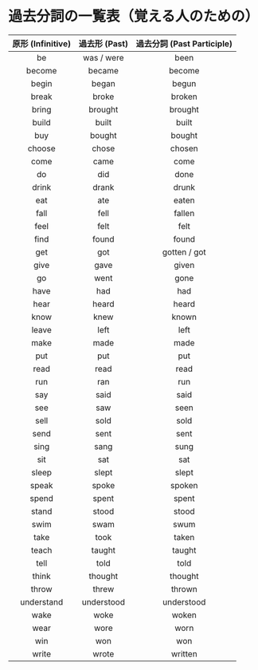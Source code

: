 # 過去分詞の一覧表（覚える人のための）

<table>
<thead>
<tr>
<th style="text-align:center">原形 (Infinitive)</th>
<th style="text-align:center">過去形 (Past)</th>
<th style="text-align:center">過去分詞 (Past Participle)</th>
</tr>
</thead>
<tbody>
<tr>
<td style="text-align:center">be</td>
<td style="text-align:center">was / were</td>
<td style="text-align:center">been</td>
</tr>
<tr>
<td style="text-align:center">become</td>
<td style="text-align:center">became</td>
<td style="text-align:center">become</td>
</tr>
<tr>
<td style="text-align:center">begin</td>
<td style="text-align:center">began</td>
<td style="text-align:center">begun</td>
</tr>
<tr>
<td style="text-align:center">break</td>
<td style="text-align:center">broke</td>
<td style="text-align:center">broken</td>
</tr>
<tr>
<td style="text-align:center">bring</td>
<td style="text-align:center">brought</td>
<td style="text-align:center">brought</td>
</tr>
<tr>
<td style="text-align:center">build</td>
<td style="text-align:center">built</td>
<td style="text-align:center">built</td>
</tr>
<tr>
<td style="text-align:center">buy</td>
<td style="text-align:center">bought</td>
<td style="text-align:center">bought</td>
</tr>
<tr>
<td style="text-align:center">choose</td>
<td style="text-align:center">chose</td>
<td style="text-align:center">chosen</td>
</tr>
<tr>
<td style="text-align:center">come</td>
<td style="text-align:center">came</td>
<td style="text-align:center">come</td>
</tr>
<tr>
<td style="text-align:center">do</td>
<td style="text-align:center">did</td>
<td style="text-align:center">done</td>
</tr>
<tr>
<td style="text-align:center">drink</td>
<td style="text-align:center">drank</td>
<td style="text-align:center">drunk</td>
</tr>
<tr>
<td style="text-align:center">eat</td>
<td style="text-align:center">ate</td>
<td style="text-align:center">eaten</td>
</tr>
<tr>
<td style="text-align:center">fall</td>
<td style="text-align:center">fell</td>
<td style="text-align:center">fallen</td>
</tr>
<tr>
<td style="text-align:center">feel</td>
<td style="text-align:center">felt</td>
<td style="text-align:center">felt</td>
</tr>
<tr>
<td style="text-align:center">find</td>
<td style="text-align:center">found</td>
<td style="text-align:center">found</td>
</tr>
<tr>
<td style="text-align:center">get</td>
<td style="text-align:center">got</td>
<td style="text-align:center">gotten / got</td>
</tr>
<tr>
<td style="text-align:center">give</td>
<td style="text-align:center">gave</td>
<td style="text-align:center">given</td>
</tr>
<tr>
<td style="text-align:center">go</td>
<td style="text-align:center">went</td>
<td style="text-align:center">gone</td>
</tr>
<tr>
<td style="text-align:center">have</td>
<td style="text-align:center">had</td>
<td style="text-align:center">had</td>
</tr>
<tr>
<td style="text-align:center">hear</td>
<td style="text-align:center">heard</td>
<td style="text-align:center">heard</td>
</tr>
<tr>
<td style="text-align:center">know</td>
<td style="text-align:center">knew</td>
<td style="text-align:center">known</td>
</tr>
<tr>
<td style="text-align:center">leave</td>
<td style="text-align:center">left</td>
<td style="text-align:center">left</td>
</tr>
<tr>
<td style="text-align:center">make</td>
<td style="text-align:center">made</td>
<td style="text-align:center">made</td>
</tr>
<tr>
<td style="text-align:center">put</td>
<td style="text-align:center">put</td>
<td style="text-align:center">put</td>
</tr>
<tr>
<td style="text-align:center">read</td>
<td style="text-align:center">read</td>
<td style="text-align:center">read</td>
</tr>
<tr>
<td style="text-align:center">run</td>
<td style="text-align:center">ran</td>
<td style="text-align:center">run</td>
</tr>
<tr>
<td style="text-align:center">say</td>
<td style="text-align:center">said</td>
<td style="text-align:center">said</td>
</tr>
<tr>
<td style="text-align:center">see</td>
<td style="text-align:center">saw</td>
<td style="text-align:center">seen</td>
</tr>
<tr>
<td style="text-align:center">sell</td>
<td style="text-align:center">sold</td>
<td style="text-align:center">sold</td>
</tr>
<tr>
<td style="text-align:center">send</td>
<td style="text-align:center">sent</td>
<td style="text-align:center">sent</td>
</tr>
<tr>
<td style="text-align:center">sing</td>
<td style="text-align:center">sang</td>
<td style="text-align:center">sung</td>
</tr>
<tr>
<td style="text-align:center">sit</td>
<td style="text-align:center">sat</td>
<td style="text-align:center">sat</td>
</tr>
<tr>
<td style="text-align:center">sleep</td>
<td style="text-align:center">slept</td>
<td style="text-align:center">slept</td>
</tr>
<tr>
<td style="text-align:center">speak</td>
<td style="text-align:center">spoke</td>
<td style="text-align:center">spoken</td>
</tr>
<tr>
<td style="text-align:center">spend</td>
<td style="text-align:center">spent</td>
<td style="text-align:center">spent</td>
</tr>
<tr>
<td style="text-align:center">stand</td>
<td style="text-align:center">stood</td>
<td style="text-align:center">stood</td>
</tr>
<tr>
<td style="text-align:center">swim</td>
<td style="text-align:center">swam</td>
<td style="text-align:center">swum</td>
</tr>
<tr>
<td style="text-align:center">take</td>
<td style="text-align:center">took</td>
<td style="text-align:center">taken</td>
</tr>
<tr>
<td style="text-align:center">teach</td>
<td style="text-align:center">taught</td>
<td style="text-align:center">taught</td>
</tr>
<tr>
<td style="text-align:center">tell</td>
<td style="text-align:center">told</td>
<td style="text-align:center">told</td>
</tr>
<tr>
<td style="text-align:center">think</td>
<td style="text-align:center">thought</td>
<td style="text-align:center">thought</td>
</tr>
<tr>
<td style="text-align:center">throw</td>
<td style="text-align:center">threw</td>
<td style="text-align:center">thrown</td>
</tr>
<tr>
<td style="text-align:center">understand</td>
<td style="text-align:center">understood</td>
<td style="text-align:center">understood</td>
</tr>
<tr>
<td style="text-align:center">wake</td>
<td style="text-align:center">woke</td>
<td style="text-align:center">woken</td>
</tr>
<tr>
<td style="text-align:center">wear</td>
<td style="text-align:center">wore</td>
<td style="text-align:center">worn</td>
</tr>
<tr>
<td style="text-align:center">win</td>
<td style="text-align:center">won</td>
<td style="text-align:center">won</td>
</tr>
<tr>
<td style="text-align:center">write</td>
<td style="text-align:center">wrote</td>
<td style="text-align:center">written</td>
</tr>
</tbody>
</table>

